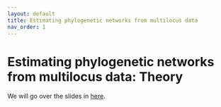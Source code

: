 ```yaml
---
layout: default
title: Estimating phylogenetic networks from multilocus data
nav_order: 1
---
```


# Estimating phylogenetic networks from multilocus data: Theory

We will go over the slides in [here](https://github.com/solislemuslab/snaq-tutorial/blob/master/lecture-notes/talk-networks-rbg-2023.pdf).